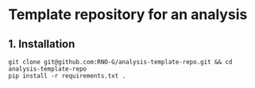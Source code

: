 # Template repository for an analysis

## 1. Installation
```
git clone git@github.com:RNO-G/analysis-template-repo.git && cd analysis-template-repo
pip install -r requirements.txt .
```
